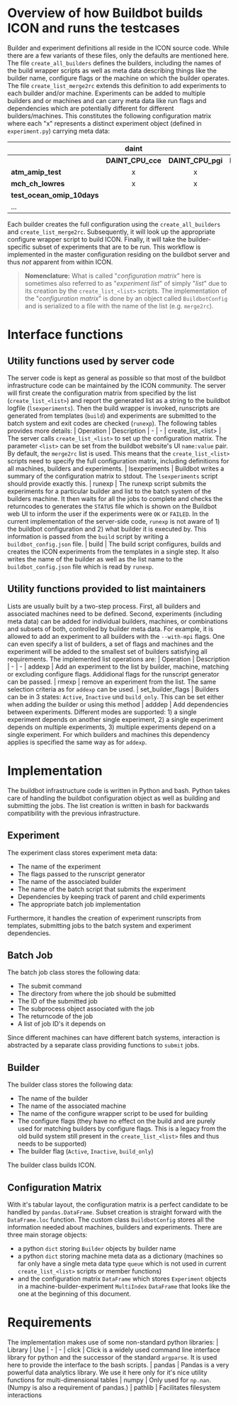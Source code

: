# Overview of how Buildbot builds ICON and runs the testcases
Builder and experiment definitions all reside in the ICON source code. While there are a few variants of these files, only the defaults are mentioned here. The file `create_all_builders` defines the builders, including the names of the build wrapper scripts as well as meta data describing things like the builder name, configure flags or the machine on which the builder operates. The file `create_list_merge2rc` extends this definition to add experiments to each builder and/or machine. Experiments can be added to multiple builders and or machines and can carry meta data like run flags and dependencies which are potentially different for different builders/machines. This constitutes the following configuration matrix where each "x" represents a distinct experiment object (defined in `experiment.py`) carrying meta data:

|                            | daint             |                   |                   | mistral         | ... |
| -                          | :-:               | :-:               | :-:               | :-:             | --- |
|                            | **DAINT_CPU_cce** | **DAINT_CPU_pgi** | **DAINT_GPU_pgi** | **MISTRAL_gcc** | ... |
| **atm_amip_test**          | x                 | x                 | x                 | x               | ... |
| **mch_ch_lowres**          | x                 | x                 | x                 |                 | ... |
| **test_ocean_omip_10days** |                   |                   |                   | x               | ... |
| ...

Each builder creates the full configuration using the `create_all_builders` and `create_list_merge2rc`. Subsequently, it will look up the appropriate configure wrapper script to build ICON. Finally, it will take the builder-specific subset of experiments that are to be run. This workflow is implemented in the master configuration residing on the buildbot server and thus *not* apparent from within ICON.

> **Nomenclature:** What is called "*configuration matrix*" here is sometimes also referred to as "*experiment list*" of simply "*list*" due to its creation by the `create_list_<list>` scripts. The implementation of the "*configuration matrix*" is done by an object called `BuildbotConfig` and is serialized to a file with the name of the list (e.g. `merge2rc`).

# Interface functions
## Utility functions used by server code
The server code is kept as general as possible so that most of the buildbot infrastructure code can be maintained by the ICON community. The server will first create the configuration matrix from specified by the list (`create_list_<list>`) and report the generated list as a string to the buildbot logfile (`lsexperiments`). Then the build wrapper is invoked, runscripts are generated from templates (`build`) and experiments are submitted to the batch system and exit codes are checked (`runexp`). The following tables provides more details:
| Operation | Description
| -         | -
| create_list_\<list\> | The server calls `create_list_<list>` to set up the configuration matrix. The parameter `<list>` can be set from the buildbot website's UI `name:value` pair. By default, the `merge2rc` list is used. This means that the `create_list_<list>` scripts need to specify the full configuration matrix, including definitions for all machines, builders and experiments.
| lsexperiments | Buildbot writes a summary of the configuration matrix to stdout. The `lsexperiments` script should provide exactly this.
| runexp | The runexp script submits the experiments for a particular builder and list to the batch system of the builders machine. It then waits for all the jobs to complete and checks the returncodes to generates the `STATUS` file which is shown on the Buildbot web UI to inform the user if the experiments were `OK` or `FAILED`. In the current implementation of the server-side code, `runexp` is not aware of 1) the buildbot configuration and 2) what builder it is executed by. This information is passed from the `build` script by writing a `buildbot_config.json` file.
| build | The build script configures, builds and creates the ICON experiments from the templates in a single step. It also writes the name of the builder as well as the list name to  the `buildbot_config.json` file which is read by `runexp`.

## Utility functions provided to list maintainers
Lists are usually built by a two-step process. First, all builders and associated machines need to be defined. Second, experiments (including meta data) can be added for individual builders, machines, or combinations and subsets of both, controlled by builder meta data. For example, it is allowed to add an experiment to all builders with the `--with-mpi` flags. One can even specify a list of builders, a set of flags and machines and the experiment will be added to the smallest set of builders satisfying all requirements. The implemented list operations are:
| Operation | Description
| -         | -
| addexp    | Add an experiment to the list by builder, machine, matching or excluding configure flags. Addidional flags for the runscript generator can be passed.
| rmexp     | remove an experiment from the list. The same selection criteria as for `addexp` can be used.
| set_builder_flags | Builders can be in 3 states: `Active`, `Inactive` und `build_only`. This can be set either when adding the builder or using this method
| adddep | Add dependencies between experiments. Different modes are supported: 1) a single experiment depends on another single experiment, 2) a single experiment depends on multiple experiments, 3) multiple experiments depend on a single experiment. For which builders and machines this dependency applies is specified the same way as for `addexp`.

# Implementation
The buildbot infrastructure code is written in Python and bash. Python takes care of handling the buildbot configuration object as well as building and submitting the jobs. The list creation is written in bash for backwards compatibility with the previous infrastructure.

## Experiment
The experiment class stores experiment meta data:
- The name of the experiment
- The flags passed to the runscript generator
- The name of the associated builder
- The name of the batch script that submits the experiment
- Dependencies by keeping track of parent and child experiments
- The appropriate batch job implementation

Furthermore, it handles the creation of experiment runscripts from templates, submitting jobs to the batch system and experiment dependencies.

## Batch Job
The batch job class stores the following data:
- The submit command
- The directory from where the job should be submitted
- The ID of the submitted job
- The subprocess object associated with the job
- The returncode of the job
- A list of job ID's it depends on

Since different machines can have different batch systems, interaction is abstracted by a separate class providing functions to `submit` jobs.

## Builder
The builder class stores the following data:
- The name of the builder
- The name of the associated machine
- The name of the configure wrapper script to be used for building
- The configure flags (they have no effect on the build and are purely used for matching builders by configure flags. This is a legacy from the old build system still present in the `create_list_<list>` files and thus needs to be supported)
- The builder flag (`Active`, `Inactive`, `build_only`)

The builder class builds ICON.

## Configuration Matrix
With it's tabular layout, the configuration matrix is a perfect candidate to be handled by `pandas.DataFrame`. Subset creation is straight forward with the `DataFrame.loc` function. The custom class `BuildbotConfig` stores all the information needed about machines, builders and experiments. There are three main storage objects: 
- a python `dict` storing `Builder` objects by builder name
- a python `dict` storing machine meta data as a dictionary (machines so far only have a single meta data type `queue` which is not used in current `create_list_<list>` scripts or member functions)
- and the configuration matrix `DataFrame` which stores `Experiment` objects in a machine-builder-experiment `MultiIndex` `DataFrame` that looks like the one at the beginning of this document.

# Requirements
The implementation makes use of some non-standard python libraries:
| Library | Use
| - | - 
| click | Click is a widely used command line interface library for python and the successor of the standard `argparse`. It is used here to provide the interface to the bash scripts.
| pandas | Pandas is a very powerful data analytics library. We use it here only for it's nice utility functions for multi-dimensional tables
| numpy | Only used for `np.nan`. (Numpy is also a requirement of pandas.)
| pathlib | Facilitates filesystem interactions
